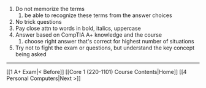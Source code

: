 1. Do not memorize the terms
	1. be able to recognize these terms from the answer choices 
2. No trick questions
3. Pay close attn to words in bold, italics, uppercase
4. Answer based on CompTIA A+ knowledge and the course
	1. choose right answer that's correct for highest number of situations
5. Try not to fight the exam or questions, but understand the key concept being asked

---
[[1 A+ Exam|< Before]]
[[Core 1 (220-1101) Course Contents|Home]]
[[4 Personal Computers|Next >]]

